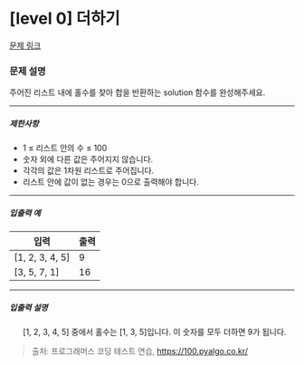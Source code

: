 # [level 0] 더하기 

[문제 링크](https://100.pyalgo.co.kr/) 

### 문제 설명

<p>주어진 리스트 내에 홀수를 찾아 합을 반환하는 solution 함수를 완성해주세요.</p>

<hr>

<h5>제한사항</h5>

<ul>
<li>1 ≤ 리스트 안의 수 ≤ 100</li>
<li>숫자 외에 다른 값은 주어지지 않습니다.</li>
<li>각각의 값은 1차원 리스트로 주어집니다.</li>
<li>리스트 안에 값이 없는 경우는 0으로 출력해야 합니다.</li>
</ul>

<hr>

<h5>입출력 예</h5>
<table class="table">
        <thead><tr>
<th>입력</th>
<th>출력</th>
</tr>
</thead>
        <tbody><tr>
<td>[1, 2, 3, 4, 5]</td>
<td>9</td>
</tr>
<tr>
<td>[3, 5, 7, 1]</td>
<td>16</td>
</tr>
</tbody>
      </table>
<hr>

<h5>입출력 설명</h5>

<ul>
[1, 2, 3, 4, 5] 중에서 홀수는 [1, 3, 5]입니다. 이 숫자를 모두 더하면 9가 됩니다.
</ul>


> 출처: 프로그래머스 코딩 테스트 연습, https://100.pyalgo.co.kr/
